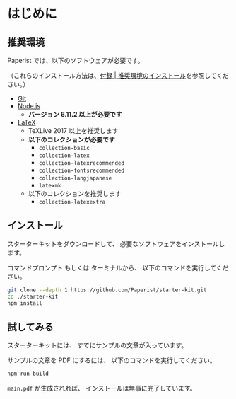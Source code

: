# はじめに

## 推奨環境

Paperist では、以下のソフトウェアが必要です。

（これらのインストール方法は、[付録 | 推奨環境のインストール](./install-recommended-environment.md)を参照してください。）

- [Git](https://git-scm.com/)
- [Node.js](https://nodejs.org/ja/)
  - **バージョン 6.11.2 以上が必要です**
- [LaTeX](https://www.tug.org/texlive/)
  - TeXLive 2017 以上を推奨します
  - **以下のコレクションが必要です**
    - `collection-basic`
    - `collection-latex`
    - `collection-latexrecommended`
    - `collection-fontsrecommended`
    - `collection-langjapanese`
    - `latexmk`
  - 以下のコレクションを推奨します
    - `collection-latexextra`

## インストール

スターターキットをダウンロードして、
必要なソフトウェアをインストールします。

コマンドプロンプト もしくは ターミナルから、
以下のコマンドを実行してください。

```bash
git clone --depth 1 https://github.com/Paperist/starter-kit.git
cd ./starter-kit
npm install
```

## 試してみる

スターターキットには、
すでにサンプルの文章が入っています。

サンプルの文章を PDF にするには、
以下のコマンドを実行してください。

```bash
npm run build
```

`main.pdf` が生成されれば、
インストールは無事に完了しています。


